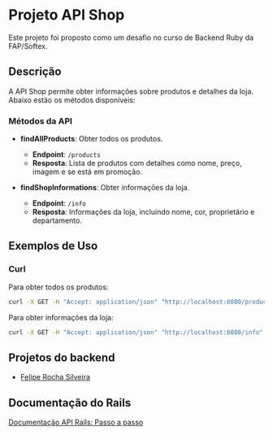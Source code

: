 # Projeto API Shop

Este projeto foi proposto como um desafio no curso de Backend Ruby da FAP/Softex.

## Descrição

A API Shop permite obter informações sobre produtos e detalhes da loja. Abaixo estão os métodos disponíveis:

### Métodos da API

- **findAllProducts**: Obter todos os produtos.
  - **Endpoint**: `/products`
  - **Resposta**: Lista de produtos com detalhes como nome, preço, imagem e se está em promoção.

- **findShopInformations**: Obter informações da loja.
  - **Endpoint**: `/info`
  - **Resposta**: Informações da loja, incluindo nome, cor, proprietário e departamento.

## Exemplos de Uso

### Curl

Para obter todos os produtos:
```sh
curl -X GET -H "Accept: application/json" "http://localhost:8080/products"
```

Para obter informações da loja:
```sh
curl -X GET -H "Accept: application/json" "http://localhost:8080/info"
```

## Projetos do backend

- [Felipe Rocha Silveira](https://github.com/Rochafelip/api_shop_descount)

## Documentação do Rails
[Documentação API Rails: Passo a passo](https://docs.google.com/document/d/1yIWf4GYfvrR5bY7T6LVmlSd0OINGqeAPOfdIkxH_qIE/edit?usp=sharing)
